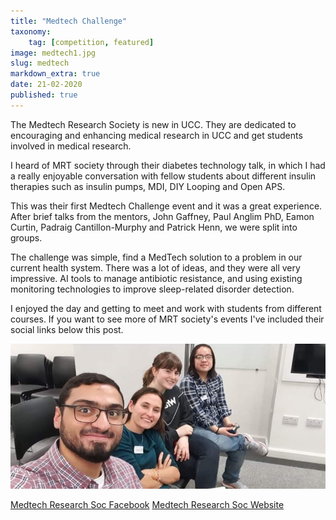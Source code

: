 ```yaml
---
title: "Medtech Challenge"
taxonomy:
    tag: [competition, featured]
image: medtech1.jpg
slug: medtech
markdown_extra: true
date: 21-02-2020
published: true
---
```


The Medtech Research Society is new in UCC. They are dedicated to encouraging and enhancing medical research in UCC and get students involved in medical research.

I heard of MRT society through their diabetes technology talk, in which I had a really enjoyable conversation with fellow students about different insulin therapies such as insulin pumps, MDI, DIY Looping and Open APS.

This was their first Medtech Challenge event and it was a great experience. After brief talks from the mentors, John Gaffney, Paul Anglim PhD, Eamon Curtin, Padraig Cantillon-Murphy and Patrick Henn, we were split into groups.

The challenge was simple, find a MedTech solution to a problem in our current health system. There was a lot of ideas, and they were all very impressive. AI tools to manage antibiotic resistance, and using existing monitoring technologies to improve sleep-related disorder detection.

I enjoyed the day and getting to meet and work with students from different courses. If you want to see more of MRT society's events I've included their social links below this post.

![My Medtech Challenge Team](/user/pages/blog/21-02-20-medtech-challenge/medtech2.jpg "My Medtech Challenge Team")

[Medtech Research Soc Facebook](https://www.facebook.com/UCC-Medical-Research-and-Technology-Society-100656064650542/)
[Medtech Research Soc Website](https://uccmrt.wordpress.com)
